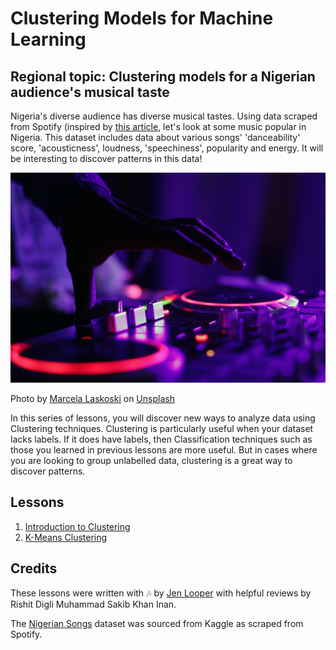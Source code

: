 # Clustering Models for Machine Learning
## Regional topic: Clustering models for a Nigerian audience's musical taste

Nigeria's diverse audience has diverse musical tastes. Using data scraped from Spotify (inspired by [this article](https://towardsdatascience.com/country-wise-visual-analysis-of-music-taste-using-spotify-api-seaborn-in-python-77f5b749b421), let's look at some music popular in Nigeria. This dataset includes data about various songs' 'danceability' score, 'acousticness', loudness, 'speechiness', popularity and energy. It will be interesting to discover patterns in this data!

![A turntable](./images/turntable.jpg)

Photo by <a href="https://unsplash.com/@marcelalaskoski?utm_source=unsplash&utm_medium=referral&utm_content=creditCopyText">Marcela Laskoski</a> on <a href="https://unsplash.com/s/photos/nigerian-music?utm_source=unsplash&utm_medium=referral&utm_content=creditCopyText">Unsplash</a>
  

In this series of lessons, you will discover new ways to analyze data using Clustering techniques. Clustering is particularly useful when your dataset lacks labels. If it does have labels, then Classification techniques such as those you learned in previous lessons are more useful. But in cases where you are looking to group unlabelled data, clustering is a great way to discover patterns.
## Lessons

1. [Introduction to Clustering](1-Visualize/README.md)
2. [K-Means Clustering](2-K-Means/README.md)
## Credits

These lessons were written with 🎶 by [Jen Looper](https://www.twitter.com/jenlooper) with helpful reviews by Rishit Digli Muhammad Sakib Khan Inan.

The [Nigerian Songs](https://www.kaggle.com/sootersaalu/nigerian-songs-spotify) dataset was sourced from Kaggle as scraped from Spotify.
